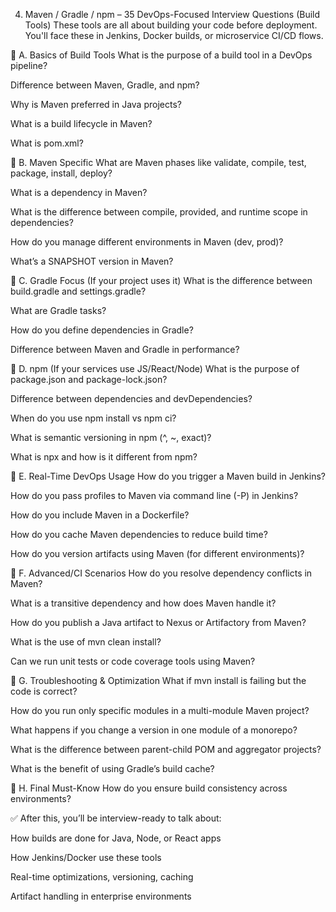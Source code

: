 4. Maven / Gradle / npm – 35 DevOps-Focused Interview Questions (Build Tools)
These tools are all about building your code before deployment. You'll face these in Jenkins, Docker builds, or microservice CI/CD flows.

🔹 A. Basics of Build Tools
What is the purpose of a build tool in a DevOps pipeline?

Difference between Maven, Gradle, and npm?

Why is Maven preferred in Java projects?

What is a build lifecycle in Maven?

What is pom.xml?

🔹 B. Maven Specific
What are Maven phases like validate, compile, test, package, install, deploy?

What is a dependency in Maven?

What is the difference between compile, provided, and runtime scope in dependencies?

How do you manage different environments in Maven (dev, prod)?

What’s a SNAPSHOT version in Maven?

🔹 C. Gradle Focus (If your project uses it)
What is the difference between build.gradle and settings.gradle?

What are Gradle tasks?

How do you define dependencies in Gradle?

Difference between Maven and Gradle in performance?

🔹 D. npm (If your services use JS/React/Node)
What is the purpose of package.json and package-lock.json?

Difference between dependencies and devDependencies?

When do you use npm install vs npm ci?

What is semantic versioning in npm (^, ~, exact)?

What is npx and how is it different from npm?

🔹 E. Real-Time DevOps Usage
How do you trigger a Maven build in Jenkins?

How do you pass profiles to Maven via command line (-P) in Jenkins?

How do you include Maven in a Dockerfile?

How do you cache Maven dependencies to reduce build time?

How do you version artifacts using Maven (for different environments)?

🔹 F. Advanced/CI Scenarios
How do you resolve dependency conflicts in Maven?

What is a transitive dependency and how does Maven handle it?

How do you publish a Java artifact to Nexus or Artifactory from Maven?

What is the use of mvn clean install?

Can we run unit tests or code coverage tools using Maven?

🔹 G. Troubleshooting & Optimization
What if mvn install is failing but the code is correct?

How do you run only specific modules in a multi-module Maven project?

What happens if you change a version in one module of a monorepo?

What is the difference between parent-child POM and aggregator projects?

What is the benefit of using Gradle’s build cache?

🔹 H. Final Must-Know
How do you ensure build consistency across environments?

✅ After this, you’ll be interview-ready to talk about:

How builds are done for Java, Node, or React apps

How Jenkins/Docker use these tools

Real-time optimizations, versioning, caching

Artifact handling in enterprise environments